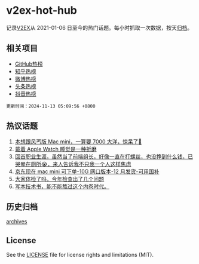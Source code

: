# v2ex-hot-hub

 记录[V2EX](https://www.v2ex.com/)从 2021-01-06 日至今的热门话题。每小时抓取一次数据，按天[归档](archives)。
 
 ## 相关项目

- [GitHub热榜](https://github.com/lonnyzhang423/github-hot-hub)
- [知乎热榜](https://github.com/lonnyzhang423/zhihu-hot-hub)
- [微博热榜](https://github.com/lonnyzhang423/weibo-hot-hub)
- [头条热榜](https://github.com/lonnyzhang423/toutiao-hot-hub)
- [抖音热榜](https://github.com/lonnyzhang423/douyin-hot-hub)


 `更新时间：2024-11-13 05:09:56 +0800`

## 热议话题

1. [本想跟风丐版 Mac mini，一算要 7000 大洋，惊呆了🤯](https://www.v2ex.com/t/1088757)
1. [戴着 Apple Watch 睡觉是一种折磨](https://www.v2ex.com/t/1088829)
1. [回首职业生涯，虽然当了前端组长，好像一直在打螺丝，也没挣到什么钱，已哭晕在厕所😭，来人告诉我不只我一个人这样焦虑](https://www.v2ex.com/t/1088737)
1. [京东现在 mac mini 可下单-10G 网口版本-12 月发货-可用国补](https://www.v2ex.com/t/1088736)
1. [大家体检了吗，今年检查出了几个问题](https://www.v2ex.com/t/1088742)
1. [写本技术书，能不能熬过这个内卷时代。](https://www.v2ex.com/t/1088814)

## 历史归档

[archives](archives)

## License

See the [LICENSE](LICENSE) file for license rights and limitations (MIT).
